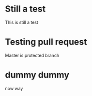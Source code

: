
# Still a test

This is still a test


# Testing pull request

Master is protected branch 


# dummy dummy
now way

